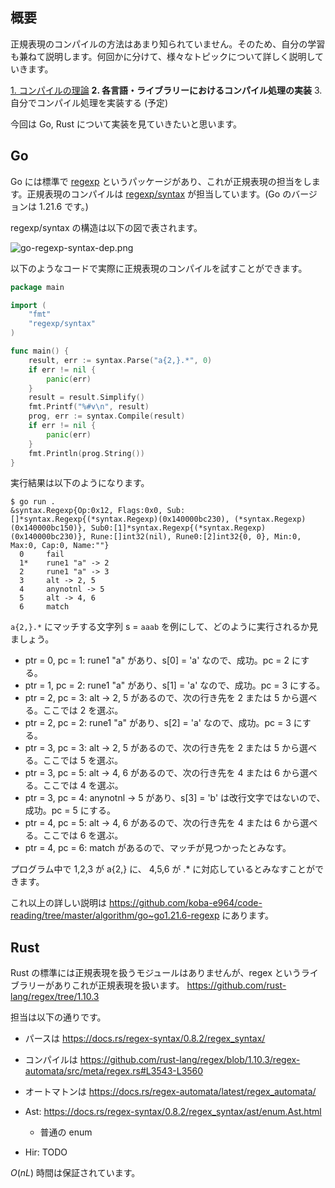 ## 概要
正規表現のコンパイルの方法はあまり知られていません。そのため、自分の学習も兼ねて説明します。何回かに分けて、様々なトピックについて詳しく説明していきます。

[1. コンパイルの理論](https://qiita.com/kobae964/items/81058a229dced09dd2ab)
**2. 各言語・ライブラリーにおけるコンパイル処理の実装**
3. 自分でコンパイル処理を実装する (予定)

今回は Go, Rust について実装を見ていきたいと思います。

## Go

Go には標準で [regexp](https://pkg.go.dev/regexp@go1.21.6) というパッケージがあり、これが正規表現の担当をします。正規表現のコンパイルは [regexp/syntax](https://pkg.go.dev/regexp/syntax@go1.21.6) が担当しています。(Go のバージョンは 1.21.6 です。)

regexp/syntax の構造は以下の図で表されます。

![go-regexp-syntax-dep.png](https://qiita-image-store.s3.ap-northeast-1.amazonaws.com/0/67404/a0455af1-058a-2e31-cbd9-36f8bcefd49a.png)

以下のようなコードで実際に正規表現のコンパイルを試すことができます。
```go
package main

import (
	"fmt"
	"regexp/syntax"
)

func main() {
	result, err := syntax.Parse("a{2,}.*", 0)
	if err != nil {
		panic(err)
	}
	result = result.Simplify()
	fmt.Printf("%#v\n", result)
	prog, err := syntax.Compile(result)
	if err != nil {
		panic(err)
	}
	fmt.Println(prog.String())
}
```

実行結果は以下のようになります。
```console
$ go run .
&syntax.Regexp{Op:0x12, Flags:0x0, Sub:[]*syntax.Regexp{(*syntax.Regexp)(0x140000bc230), (*syntax.Regexp)(0x140000bc150)}, Sub0:[1]*syntax.Regexp{(*syntax.Regexp)(0x140000bc230)}, Rune:[]int32(nil), Rune0:[2]int32{0, 0}, Min:0, Max:0, Cap:0, Name:""}
  0     fail
  1*    rune1 "a" -> 2
  2     rune1 "a" -> 3
  3     alt -> 2, 5
  4     anynotnl -> 5
  5     alt -> 4, 6
  6     match

```

`a{2,}.*` にマッチする文字列 s = `aaab` を例にして、どのように実行されるか見ましょう。
- ptr = 0, pc = 1: rune1 "a" があり、s[0] = 'a' なので、成功。pc = 2 にする。
- ptr = 1, pc = 2: rune1 "a" があり、s[1] = 'a' なので、成功。pc = 3 にする。
- ptr = 2, pc = 3: alt -> 2, 5 があるので、次の行き先を 2 または 5 から選べる。ここでは 2 を選ぶ。
- ptr = 2, pc = 2: rune1 "a" があり、s[2] = 'a' なので、成功。pc = 3 にする。
- ptr = 3, pc = 3: alt -> 2, 5 があるので、次の行き先を 2 または 5 から選べる。ここでは 5 を選ぶ。
- ptr = 3, pc = 5: alt -> 4, 6 があるので、次の行き先を 4 または 6 から選べる。ここでは 4 を選ぶ。
- ptr = 3, pc = 4: anynotnl -> 5 があり、s[3] = 'b' は改行文字ではないので、成功。pc = 5 にする。
- ptr = 4, pc = 5: alt -> 4, 6 があるので、次の行き先を 4 または 6 から選べる。ここでは 6 を選ぶ。
- ptr = 4, pc = 6: match があるので、マッチが見つかったとみなす。

プログラム中で 1,2,3 が a{2,} に、 4,5,6 が .* に対応しているとみなすことができます。

これ以上の詳しい説明は https://github.com/koba-e964/code-reading/tree/master/algorithm/go~go1.21.6-regexp にあります。

## Rust
Rust の標準には正規表現を扱うモジュールはありませんが、regex というライブラリーがありこれが正規表現を扱います。
https://github.com/rust-lang/regex/tree/1.10.3

担当は以下の通りです。
- パースは https://docs.rs/regex-syntax/0.8.2/regex_syntax/ 
- コンパイルは https://github.com/rust-lang/regex/blob/1.10.3/regex-automata/src/meta/regex.rs#L3543-L3560
- オートマトンは https://docs.rs/regex-automata/latest/regex_automata/


- Ast: https://docs.rs/regex-syntax/0.8.2/regex_syntax/ast/enum.Ast.html
  - 普通の enum
- Hir: TODO



$O(nL)$ 時間は保証されています。
